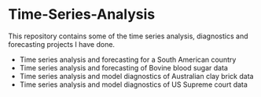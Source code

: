 # Time-Series-Analysis
This repository contains some of the time series analysis, diagnostics and forecasting projects I have done.

- Time series analysis and forecasting for a South American country
- Time series analysis and forecasting of Bovine blood sugar data
- Time series analysis and model diagnostics of Australian clay brick data
- Time series analysis and model diagnostics of US Supreme court data
